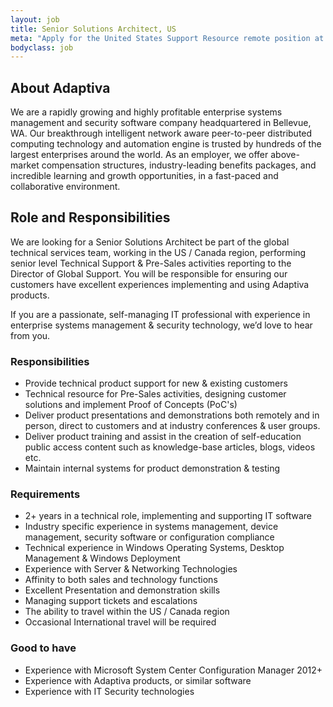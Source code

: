 ```yaml
---
layout: job
title: Senior Solutions Architect, US
meta: "Apply for the United States Support Resource remote position at Adaptiva."
bodyclass: job
---
```

## About Adaptiva
We are a rapidly growing and highly profitable enterprise systems management and security software company headquartered in Bellevue, WA. Our breakthrough intelligent network aware peer-to-peer distributed computing technology and automation engine is trusted by hundreds of the largest enterprises around the world. As an employer, we offer above-market compensation structures, industry-leading benefits packages, and incredible learning and growth opportunities, in a fast-paced and collaborative environment.

## Role and Responsibilities
We are looking for a Senior Solutions Architect be part of the global technical services team, working in the US / Canada region, performing senior level Technical Support & Pre-Sales activities reporting to the Director of Global Support.  You will be responsible for ensuring our customers have excellent experiences implementing and using Adaptiva products.

If you are a passionate, self-managing IT professional with experience in enterprise systems management & security technology, we’d love to hear from you.

### Responsibilities
- Provide technical product support for new & existing customers
- Technical resource for Pre-Sales activities, designing customer solutions and implement Proof of Concepts (PoC's)
- Deliver product presentations and demonstrations both remotely and in person, direct to customers and at industry conferences & user groups.
- Deliver product training and assist in the creation of self-education public access content such as knowledge-base articles, blogs, videos etc.
- Maintain internal systems for product demonstration & testing

### Requirements
- 2+ years in a technical role, implementing and supporting IT software
- Industry specific experience in systems management, device management, security software or configuration compliance
- Technical experience in Windows Operating Systems, Desktop Management & Windows Deployment
- Experience with Server & Networking Technologies
- Affinity to both sales and technology functions
- Excellent Presentation and demonstration skills
- Managing support tickets and escalations
- The ability to travel within the US / Canada region
- Occasional International travel will be required

### Good to have
- Experience with Microsoft System Center Configuration Manager 2012+
- Experience with Adaptiva products, or similar software
- Experience with IT Security technologies
